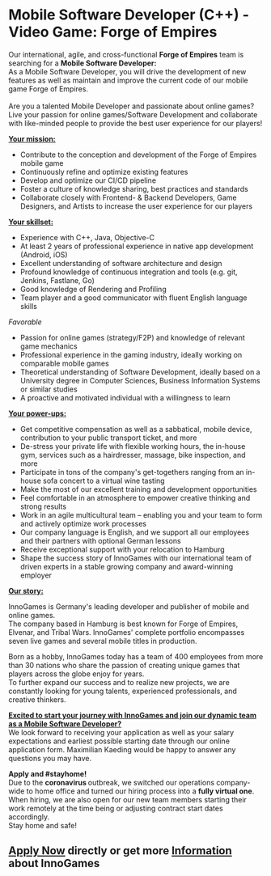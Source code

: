 <h1>Mobile Software Developer (C++) - Video Game: Forge of Empires</h1>
<p>Our international, agile, and cross-functional<span>&nbsp;</span><strong>Forge of Empires</strong><span>&nbsp;</span>team is searching for a<span>&nbsp;</span><strong>Mobile Software Developer:<br /></strong><span>As a Mobile Software Developer, you will drive the development of new features as well as maintain and improve the current code of our mobile game Forge of Empires.<br /><br />Are you a talented Mobile Developer and passionate about online games?<br />Live your passion for online games/Software Development and collaborate with like-minded people to provide&nbsp;the best user experience for our players!<br /></span></p><p><strong><u>Your mission:</u></strong></p><ul><li><span>Contribute to the conception and development of the Forge of Empires mobile game</span></li><li>Continuously refine and optimize existing features</li><li>Develop and optimize our CI/CD pipeline</li><li>Foster a culture of knowledge sharing, best practices and standards</li><li>Collaborate closely with Frontend- &amp; Backend Developers, Game Designers, and Artists to increase the user experience for our players</li></ul><p><strong><u>Your skillset:</u></strong></p><ul><li>Experience with C++, Java, Objective-C</li><li>At least 2 years of professional experience in native app development (Android, iOS)</li><li>Excellent understanding of software architecture and design</li><li>Profound knowledge of continuous integration and tools (e.g. git, Jenkins, Fastlane, Go)</li><li>Good knowledge of Rendering and Profiling</li><li>Team player and a good communicator with fluent English language skills</li></ul><p><em>Favorable</em></p><ul><li>Passion for online games (strategy/F2P) and knowledge of relevant game mechanics</li><li>Professional experience in the gaming industry, ideally working on comparable mobile games</li><li>Theoretical understanding of Software Development, ideally based on a University degree in Computer Sciences, Business Information Systems or similar studies</li><li>A proactive and motivated individual with a willingness to learn</li></ul><p><strong><u>Your power-ups:</u></strong></p><ul><li><span>Get competitive compensation as well as a sabbatical, mobile device, contribution to your public transport ticket, and more</span></li><li><span>De-stress your private life with flexible working hours, the in-house gym, services such as a hairdresser, massage, bike inspection, and more</span></li><li><span>Participate in tons of the company's get-togethers ranging from an in-house sofa concert to a virtual wine tasting</span></li><li><span>Make the most of our excellent training and development opportunities</span></li><li><span>Feel comfortable in an atmosphere to empower creative thinking and strong results</span></li><li><span>Work in an agile multicultural team &ndash; enabling you and your team to form and actively optimize work processes</span></li><li><span>Our company language is English, and we support all our employees and their partners with optional German lessons</span></li><li><span>Receive exceptional support with your relocation to Hamburg</span></li><li><span>Shape the success story of InnoGames with our international team of driven experts in a stable growing company and award-winning employer</span></li></ul><p><strong><u>Our story:</u></strong></p><p>InnoGames is Germany's leading developer and publisher of mobile and online games.<br />The company based in Hamburg is best known for Forge of Empires, Elvenar, and Tribal Wars. InnoGames' complete portfolio encompasses seven live games and several mobile titles in production.</p><p>Born as a hobby, InnoGames today has a team of 400 employees from more than 30 nations who share the passion of creating unique games that players across the globe enjoy for years.<br />To further expand our success and to realize new projects, we are constantly looking for young talents, experienced professionals, and creative thinkers.</p><p><span style="text-decoration: underline;"><strong>Excited to start your journey with InnoGames and join our dynamic team as a&nbsp;Mobile Software Developer?<br /></strong></span>We look forward to receiving your application as well as your salary expectations and earliest possible starting date through our online application form.&nbsp;Maximilian Kaeding&nbsp;would be happy to answer any questions you may have.</p><p><strong>Apply and #stayhome!<br /></strong>Due to the&nbsp;<strong>coronavirus&nbsp;</strong>outbreak, we switched our operations company-wide to home office and turned our hiring process into&nbsp;a&nbsp;<strong>fully virtual one</strong>.<br />When hiring, we are also open for our new team members starting their work remotely at the time being or adjusting contract start dates accordingly.<br />Stay home and safe!</p>

<h2><a href="https://jobs.jobvite.com/careers/innogames/job/oKcNdfwG/apply?__jvst=Job+Board&__jvsd=github_jobs_repo">Apply Now</a> directly or get more <a href="https://www.innogames.com/career/detail/job/mobile-software-developer-c++-video-game-forge-of-empires/?s=github_jobs_repo">Information</a> about InnoGames</h2>